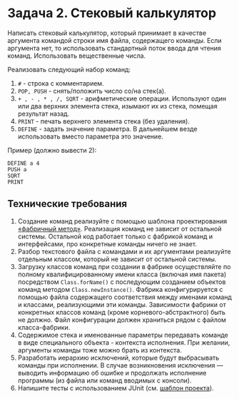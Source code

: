 
# Задача 2. Стековый калькулятор

Написать стековый калькулятор, который принимает в качестве аргумента командой строки имя файла, содержащего команды. Если аргумента нет, то использовать стандартный поток ввода для чтения команд. Использовать вещественные числа.

Реализовать следующий набор команд:
1. `#` - строка с комментарием.
2. `POP, PUSH` - снять/положить число со/на стек(а).
3. `+ , - , * , /, SQRT` - арифметические операции. Используют один или два верхних элемента стека, изымают их из стека, помещая результат назад.
4. `PRINT` - печать верхнего элемента стека (без удаления).
5. `DEFINE` - задать значение параметра. В дальнейшем везде использовать вместо параметра это значение.

Пример (должно вывести 2):
```
DEFINE a 4
PUSH a
SQRT
PRINT
```

## Технические требования

1. Создание команд реализуйте с помощью шаблона проектирования [«фабричный метод»](https://ru.wikipedia.org/wiki/%D0%A4%D0%B0%D0%B1%D1%80%D0%B8%D1%87%D0%BD%D1%8B%D0%B9_%D0%BC%D0%B5%D1%82%D0%BE%D0%B4_(%D1%88%D0%B0%D0%B1%D0%BB%D0%BE%D0%BD_%D0%BF%D1%80%D0%BE%D0%B5%D0%BA%D1%82%D0%B8%D1%80%D0%BE%D0%B2%D0%B0%D0%BD%D0%B8%D1%8F)). Реализация команд не зависит от остальной системы. Остальной код работает только с фабрикой команд и интерфейсами, про конкретные команды ничего не знает.
2. Разбор текстового файла с командами и их аргументами реализуйте отдельным классом, который не зависит от остальной системы.
3. Загрузку классов команд при создании в фабрике осуществляйте по полному квалифицированному имени класса (включая имя пакета) посредством `Class.forName()` с последующим созданием объектов команд методом `Class.newInstance()`. Фабрика конфигурируется с помощью файла содержащего соответствия между именами команд и классами, реализующими эти команды. Зависимости фабрики от конкретных классов команд (кроме корневого-абстрактного) быть не должно. Файл конфигурации должен храниться рядом с файлом класса-фабрики. 
4. Содержимое стека и именованные параметры передавать команде в виде специального объекта - контекста исполнения. При желании, аргументы команды тоже можно брать из контекста.
5. Разработать иерархию исключений, которые будут выбрасывать команды при исполнении. В случае возникновения исключения — выводить информацию об ошибке
и продолжать исполнение программы (из файла или команд вводимых с консоли).
6. Напишите тесты с использованием JUnit (см. [шаблон проекта](https://github.com/dsavenko/nsu-oop-java-template/tree/master/testlab)).
